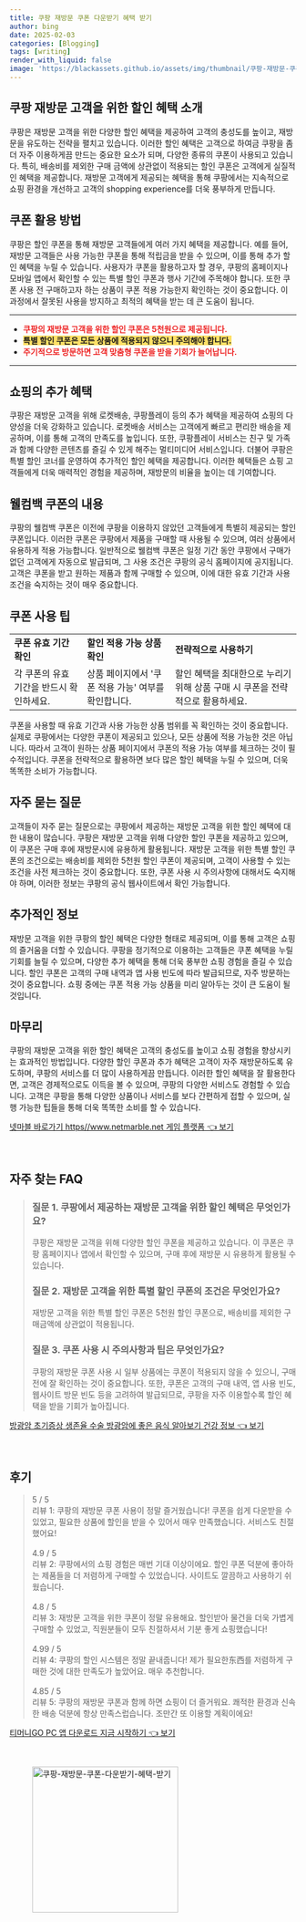 ```yaml
---
title: 쿠팡 재방문 쿠폰 다운받기 혜택 받기
author: bing
date: 2025-02-03
categories: [Blogging]
tags: [writing]
render_with_liquid: false
image: 'https://blackassets.github.io/assets/img/thumbnail/쿠팡-재방문-쿠폰-다운받기-혜택-받기.webp'
---
```

<h2 id='쿠팡 할인 혜택 소개'>쿠팡 재방문 고객을 위한 할인 혜택 소개</h2>

<p>쿠팡은 재방문 고객을 위한 다양한 할인 혜택을 제공하여 고객의 충성도를 높이고, 재방문을 유도하는 전략을 펼치고 있습니다. 이러한 할인 혜택은 고객으로 하여금 쿠팡을 좀 더 자주 이용하게끔 만드는 중요한 요소가 되며, 다양한 종류의 쿠폰이 사용되고 있습니다. 특히, 배송비를 제외한 구매 금액에 상관없이 적용되는 할인 쿠폰은 고객에게 실질적인 혜택을 제공합니다. 재방문 고객에게 제공되는 혜택을 통해 쿠팡에서는 지속적으로 쇼핑 환경을 개선하고 고객의 shopping experience를 더욱 풍부하게 만듭니다.</p>

<h2 id='쿠폰 활용 방법'>쿠폰 활용 방법</h2>

<p>쿠팡은 할인 쿠폰을 통해 재방문 고객들에게 여러 가지 혜택을 제공합니다. 예를 들어, 재방문 고객들은 사용 가능한 쿠폰을 통해 적립금을 받을 수 있으며, 이를 통해 추가 할인 혜택을 누릴 수 있습니다. 사용자가 쿠폰을 활용하고자 할 경우, 쿠팡의 홈페이지나 모바일 앱에서 확인할 수 있는 특별 할인 쿠폰과 행사 기간에 주목해야 합니다. 또한 쿠폰 사용 전 구매하고자 하는 상품이 쿠폰 적용 가능한지 확인하는 것이 중요합니다. 이 과정에서 잘못된 사용을 방지하고 최적의 혜택을 받는 데 큰 도움이 됩니다.</p>

<hr />

<ul>
    <li><b><span style="color: #ee2323;">쿠팡의 재방문 고객을 위한 할인 쿠폰은 5천원으로 제공됩니다.</span></b></li>
    <li><b><span style="background-color: #ffe066;">특별 할인 쿠폰은 모든 상품에 적용되지 않으니 주의해야 합니다.</span></b></li>
    <li><b><span style="color: #ee2323;">주기적으로 방문하면 고객 맞춤형 쿠폰을 받을 기회가 늘어납니다.</span></b></li>
</ul>

<hr />

<h2 id='쇼핑의 추가 혜택'>쇼핑의 추가 혜택</h2>

<p>쿠팡은 재방문 고객을 위해 로켓배송, 쿠팡플레이 등의 추가 혜택을 제공하여 쇼핑의 다양성을 더욱 강화하고 있습니다. 로켓배송 서비스는 고객에게 빠르고 편리한 배송을 제공하며, 이를 통해 고객의 만족도를 높입니다. 또한, 쿠팡플레이 서비스는 친구 및 가족과 함께 다양한 콘텐츠를 즐길 수 있게 해주는 멀티미디어 서비스입니다. 더불어 쿠팡은 특별 할인 코너를 운영하여 추가적인 할인 혜택을 제공합니다. 이러한 혜택들은 쇼핑 고객들에게 더욱 매력적인 경험을 제공하며, 재방문의 비율을 높이는 데 기여합니다.</p>

<h2 id='웰컴백 쿠폰의 내용'>웰컴백 쿠폰의 내용</h2>

<p>쿠팡의 웰컴백 쿠폰은 이전에 쿠팡을 이용하지 않았던 고객들에게 특별히 제공되는 할인 쿠폰입니다. 이러한 쿠폰은 쿠팡에서 제품을 구매할 때 사용될 수 있으며, 여러 상품에서 유용하게 적용 가능합니다. 일반적으로 웰컴백 쿠폰은 일정 기간 동안 쿠팡에서 구매가 없던 고객에게 자동으로 발급되며, 그 사용 조건은 쿠팡의 공식 홈페이지에 공지됩니다. 고객은 쿠폰을 받고 원하는 제품과 함께 구매할 수 있으며, 이에 대한 유효 기간과 사용 조건을 숙지하는 것이 매우 중요합니다.</p>

<h2 id='쿠폰 사용 팁'>쿠폰 사용 팁</h2>

<table>
    <tr>
        <td><b>쿠폰 유효 기간 확인</b></td>
        <td><b>할인 적용 가능 상품 확인</b></td>
        <td><b>전략적으로 사용하기</b></td>
    </tr>
    <tr>
        <td>각 쿠폰의 유효 기간을 반드시 확인하세요.</td>
        <td>상품 페이지에서 '쿠폰 적용 가능' 여부를 확인합니다.</td>
        <td>할인 혜택을 최대한으로 누리기 위해 상품 구매 시 쿠폰을 전략적으로 활용하세요.</td>
    </tr>
</table>

<p>쿠폰을 사용할 때 유효 기간과 사용 가능한 상품 범위를 꼭 확인하는 것이 중요합니다. 실제로 쿠팡에서는 다양한 쿠폰이 제공되고 있으나, 모든 상품에 적용 가능한 것은 아닙니다. 따라서 고객이 원하는 상품 페이지에서 쿠폰의 적용 가능 여부를 체크하는 것이 필수적입니다. 쿠폰을 전략적으로 활용하면 보다 많은 할인 혜택을 누릴 수 있으며, 더욱 똑똑한 소비가 가능합니다.</p>

<h2 id='자주 묻는 질문'>자주 묻는 질문</h2>

<p>고객들이 자주 묻는 질문으로는 쿠팡에서 제공하는 재방문 고객을 위한 할인 혜택에 대한 내용이 많습니다. 쿠팡은 재방문 고객을 위해 다양한 할인 쿠폰을 제공하고 있으며, 이 쿠폰은 구매 후에 재방문시에 유용하게 활용됩니다. 재방문 고객을 위한 특별 할인 쿠폰의 조건으로는 배송비를 제외한 5천원 할인 쿠폰이 제공되며, 고객이 사용할 수 있는 조건을 사전 체크하는 것이 중요합니다. 또한, 쿠폰 사용 시 주의사항에 대해서도 숙지해야 하며, 이러한 정보는 쿠팡의 공식 웹사이트에서 확인 가능합니다.</p>

<h2 id='추가적인 정보'>추가적인 정보</h2>

<p>재방문 고객을 위한 쿠팡의 할인 혜택은 다양한 형태로 제공되며, 이를 통해 고객은 쇼핑의 즐거움을 더할 수 있습니다. 쿠팡을 정기적으로 이용하는 고객들은 쿠폰 혜택을 누릴 기회를 늘릴 수 있으며, 다양한 추가 혜택을 통해 더욱 풍부한 쇼핑 경험을 즐길 수 있습니다. 할인 쿠폰은 고객의 구매 내역과 앱 사용 빈도에 따라 발급되므로, 자주 방문하는 것이 중요합니다. 쇼핑 중에는 쿠폰 적용 가능 상품을 미리 알아두는 것이 큰 도움이 될 것입니다.</p> 

<h2 id='마무리'>마무리</h2>

<p>쿠팡의 재방문 고객을 위한 할인 혜택은 고객의 충성도를 높이고 쇼핑 경험을 향상시키는 효과적인 방법입니다. 다양한 할인 쿠폰과 추가 혜택은 고객이 자주 재방문하도록 유도하며, 쿠팡의 서비스를 더 많이 사용하게끔 만듭니다. 이러한 할인 혜택을 잘 활용한다면, 고객은 경제적으로도 이득을 볼 수 있으며, 쿠팡의 다양한 서비스도 경험할 수 있습니다. 고객은 쿠팡을 통해 다양한 상품이나 서비스를 보다 간편하게 접할 수 있으며, 실행 가능한 팁들을 통해 더욱 똑똑한 소비를 할 수 있습니다.</p>
<p><a class="click-button" title="넷마블 바로가기 https//www.netmarble.net 게임 플랫폼" href="https://blackassets.github.io/posts/%EB%84%B7%EB%A7%88%EB%B8%94-%EB%B0%94%EB%A1%9C%EA%B0%80%EA%B8%B0-httpswww.netmarble.net-%EA%B2%8C%EC%9E%84-%ED%94%8C%EB%9E%AB%ED%8F%BC/" rel="dofollow">넷마블 바로가기 https//www.netmarble.net 게임 플랫폼 👈 보기</a></p><br>
<h2 id='자주_찾는_FAQ'>자주 찾는 FAQ</h2>
<div itemscope="" itemtype="https://schema.org/FAQPage"> 
<blockquote> 
<div itemscope="" itemprop="mainEntity" itemtype="https://schema.org/Question"> 
<h3 itemprop="name">질문 1. 쿠팡에서 제공하는 재방문 고객을 위한 할인 혜택은 무엇인가요?</h3> 
<div itemscope="" itemprop="acceptedAnswer" itemtype="https://schema.org/Answer"> 
<span itemprop="text"> 
<p>쿠팡은 재방문 고객을 위해 다양한 할인 쿠폰을 제공하고 있습니다. 이 쿠폰은 쿠팡 홈페이지나 앱에서 확인할 수 있으며, 구매 후에 재방문 시 유용하게 활용될 수 있습니다.</p> 
</span> 
</div> 
</div> 

<div itemscope="" itemprop="mainEntity" itemtype="https://schema.org/Question"> 
<h3 itemprop="name">질문 2. 재방문 고객을 위한 특별 할인 쿠폰의 조건은 무엇인가요?</h3> 
<div itemscope="" itemprop="acceptedAnswer" itemtype="https://schema.org/Answer"> 
<span itemprop="text"> 
<p>재방문 고객을 위한 특별 할인 쿠폰은 5천원 할인 쿠폰으로, 배송비를 제외한 구매금액에 상관없이 적용됩니다.</p> 
</span> 
</div> 
</div> 

<div itemscope="" itemprop="mainEntity" itemtype="https://schema.org/Question"> 
<h3 itemprop="name">질문 3. 쿠폰 사용 시 주의사항과 팁은 무엇인가요?</h3> 
<div itemscope="" itemprop="acceptedAnswer" itemtype="https://schema.org/Answer"> 
<span itemprop="text"> 
<p>쿠팡의 재방문 쿠폰 사용 시 일부 상품에는 쿠폰이 적용되지 않을 수 있으니, 구매 전에 잘 확인하는 것이 중요합니다. 또한, 쿠폰은 고객의 구매 내역, 앱 사용 빈도, 웹사이트 방문 빈도 등을 고려하여 발급되므로, 쿠팡을 자주 이용할수록 할인 혜택을 받을 기회가 높아집니다.</p> 
</span> 
</div> 
</div> 
</blockquote> 
</div>
<p><a class="click-button" title="방광암 초기증상 생존율 수술 방광암에 좋은 음식 알아보기 건강 정보" href="https://blackassets.github.io/posts/%EB%B0%A9%EA%B4%91%EC%95%94-%EC%B4%88%EA%B8%B0%EC%A6%9D%EC%83%81-%EC%83%9D%EC%A1%B4%EC%9C%A8-%EC%88%98%EC%88%A0-%EB%B0%A9%EA%B4%91%EC%95%94%EC%97%90-%EC%A2%8B%EC%9D%80-%EC%9D%8C%EC%8B%9D-%EC%95%8C%EC%95%84%EB%B3%B4%EA%B8%B0-%EA%B1%B4%EA%B0%95-%EC%A0%95%EB%B3%B4/" rel="dofollow">방광암 초기증상 생존율 수술 방광암에 좋은 음식 알아보기 건강 정보 👈 보기</a></p><br>
<h2 id='후기'>후기</h2>
<div itemscope itemtype="https://schema.org/Product">
  <blockquote>
  <div itemprop="review" itemscope itemtype="https://schema.org/Review">
      <div itemprop="reviewRating" itemscope itemtype="https://schema.org/Rating"> <span itemprop="ratingValue">5</span> / <span itemprop="bestRating">5</span> </div>
      <span itemprop="reviewBody">리뷰 1: 쿠팡의 재방문 쿠폰 사용이 정말 즐거웠습니다! 쿠폰을 쉽게 다운받을 수 있었고, 필요한 상품에 할인을 받을 수 있어서 매우 만족했습니다. 서비스도 친절했어요!</span>
  </div>
  <br>
  <div itemprop="review" itemscope itemtype="https://schema.org/Review">
      <div itemprop="reviewRating" itemscope itemtype="https://schema.org/Rating"> <span itemprop="ratingValue">4.9</span> / <span itemprop="bestRating">5</span> </div>
      <span itemprop="reviewBody">리뷰 2: 쿠팡에서의 쇼핑 경험은 매번 기대 이상이에요. 할인 쿠폰 덕분에 좋아하는 제품들을 더 저렴하게 구매할 수 있었습니다. 사이트도 깔끔하고 사용하기 쉬웠습니다.</span>
  </div>
  <br>
  <div itemprop="review" itemscope itemtype="https://schema.org/Review">
      <div itemprop="reviewRating" itemscope itemtype="https://schema.org/Rating"> <span itemprop="ratingValue">4.8</span> / <span itemprop="bestRating">5</span> </div>
      <span itemprop="reviewBody">리뷰 3: 재방문 고객을 위한 쿠폰이 정말 유용해요. 할인받아 물건을 더욱 가볍게 구매할 수 있었고, 직원분들이 모두 친절하셔서 기분 좋게 쇼핑했습니다!</span>
  </div>
  <br>
  <div itemprop="review" itemscope itemtype="https://schema.org/Review">
      <div itemprop="reviewRating" itemscope itemtype="https://schema.org/Rating"> <span itemprop="ratingValue">4.99</span> / <span itemprop="bestRating">5</span> </div>
      <span itemprop="reviewBody">리뷰 4: 쿠팡의 할인 시스템은 정말 끝내줍니다! 제가 필요한东西를 저렴하게 구매한 것에 대한 만족도가 높았어요. 매우 추천합니다.</span>
  </div>
  <br>
  <div itemprop="review" itemscope itemtype="https://schema.org/Review">
      <div itemprop="reviewRating" itemscope itemtype="https://schema.org/Rating"> <span itemprop="ratingValue">4.85</span> / <span itemprop="bestRating">5</span> </div>
      <span itemprop="reviewBody">리뷰 5: 쿠팡의 재방문 쿠폰과 함께 하면 쇼핑이 더 즐거워요. 쾌적한 환경과 신속한 배송 덕분에 항상 만족스럽습니다. 조만간 또 이용할 계획이에요!</span>
  </div>
  </blockquote>
</div>
<p><a class="click-button" title="티머니GO PC 앱 다운로드 지금 시작하기" href="https://blackassets.github.io/posts/%ED%8B%B0%EB%A8%B8%EB%8B%88GO-PC-%EC%95%B1-%EB%8B%A4%EC%9A%B4%EB%A1%9C%EB%93%9C-%EC%A7%80%EA%B8%88-%EC%8B%9C%EC%9E%91%ED%95%98%EA%B8%B0/" rel="dofollow">티머니GO PC 앱 다운로드 지금 시작하기 👈 보기</a></p><br>
<figure class="image"><img src="https://blackassets.github.io/assets/img/thumbnail/쿠팡-재방문-쿠폰-다운받기-혜택-받기.webp" alt="쿠팡-재방문-쿠폰-다운받기-혜택-받기" width="256" height="256"></figure>